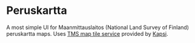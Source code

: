 # Peruskartta
A most simple UI for Maanmittauslaitos (National Land Survey of Finland) 
peruskartta maps. Uses [TMS map tile service](http://kartat.kapsi.fi/) provided by [Kapsi](http://www.kapsi.fi/).

